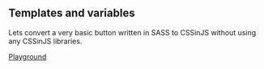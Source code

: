 ## Templates and variables

Lets convert a very basic button written in SASS to CSSinJS without using any CSSinJS libraries.

[Playground](https://codesandbox.io/s/github/cssinjs/egghead/tree/master/from-sass-to-cssinjs/templates-and-variables)
